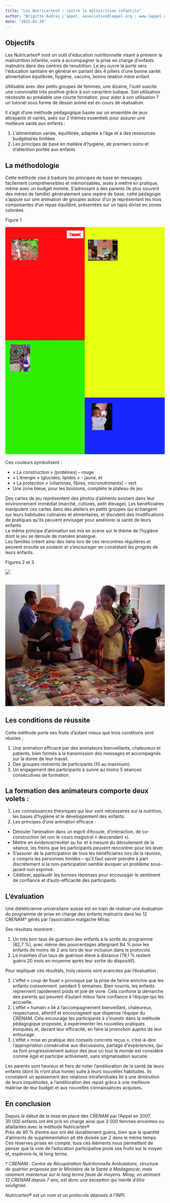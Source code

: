 ```yaml
---
title: "Les Nutricartes® : contre la malnutrition infantile"
author: "Brigitte Audras L’appel, association@lappel.org ; www.lappel.org"
date: "2015-03-20"
---
```


## Objectifs

Les Nutricartes® sont un outil d'éducation nutritionnelle visant à prévenir la malnutrition infantile, voire à accompagner la prise en charge d'enfants malnutris dans des centres de renutrition. Le jeu ouvre la porte vers l'éducation sanitaire en général en parlant des 4 piliers d'une bonne santé: alimentation équilibrée, hygiène, vaccins, bonne relation mère enfant

Utilisable avec des petits groupes de femmes, une dizaine, l'outil suscite une convivialité très positive grâce à son caractère ludique. Son utilisation nécessite au préalable une courte formation. pour aider à son utilisation ? un tutoriel sous forme de dessin animé est en cours de réalisation.

Il s’agit d’une méthode pédagogique basée sur un ensemble de jeux attrayants et variés, axés sur 2 thèmes essentiels pour assurer une meilleure santé aux enfants :

1.  L’alimentation variée, équilibrée, adaptée à l’âge et à des ressources budgétaires limitées
2.  Les principes de base en matière d’hygiène, de premiers soins et d’attention portée aux enfants

## La méthodologie

Cette méthode vise à traduire les principes de base en messages facilement compréhensibles et mémorisables, aisés à mettre en pratique, même avec un budget minime. S’adressant à des parents (le plus souvent des mères de famille) généralement sans repère de base, cette pédagogie s’appuie sur une animation de groupes autour d’un je représentant les trois composantes d’un repas équilibré, présentées sur un tapis divisé en zones colorées.

Figure 1


![](plateau-jeu-aliments.jpg)


Ces couleurs symbolisent :

*   « La construction » (protéines) – rouge
*   « L’énergie » (glucides, lipides » - jaune, et
*   « La protection » (vitamines, fibres, micronutriments) – vert
*   Une zone bleue, pour les boissons, complète le plateau de jeu

Des cartes de jeu représentent des photos d’aliments existant dans leur environnement immédiat (marché, cultures, petit élevage). Les bénéficiaires manipulent ces cartes dans des ateliers en petits groupes qui échangent sur leurs habitudes culinaires et alimentaires, et discutent des modifications de pratiques qu’ils peuvent envisager pour améliorer la santé de leurs enfants.  
Le même principe d’animation est mis en scène sur le thème de l’hygiène dont le jeu se déroule de manière analogue.  
Les familles créent ainsi des liens lors de ces rencontres régulières et peuvent ensuite se soutenir et s’encourager en constatant les progrès de leurs enfants.

Figures 2 et 3


![](figure-2-nutricartes-001.JPG)


## 
![](figure-3-nutricartes.JPG)


## Les conditions de réussite

Cette méthode porte ses fruits d’autant mieux que trois conditions sont réunies ;

1.  Une animation efficace par des animateurs bienveillants, chaleureux et patients, bien formés à la transmission des messages et accompagnés sur la durée de leur travail.  
2.  Des groupes restreints de participants (10 au maximum).  
3.  Un engagement des participants à suivre au moins 5 séances consécutives de formation.

## La formation des animateurs comporte deux volets : 

1.  Les connaissances théoriques qui leur sont nécessaires sur la nutrition, les bases d’hygiène et le développement des enfants.  
2.  Les principes d’une animation efficace : 

*   Dérouler l’animation dans un esprit d’écoute, d’interaction, de co-construction (et non le cours magistral « descendant »).  
*   Mettre en évidence/révéler au fur et à mesure du déroulement de la séance, les freins que les participants peuvent rencontrer pour les lever.  
*   S’assurer de la participation de tous les bénéficiaires lors de la réunion, y compris les personnes timides – qu’il faut savoir prendre à part discrètement si la non-participation semble évoquer un problème sous-jacent non exprimé.  
*   Célébrer, applaudir les bonnes réponses pour encourager le sentiment de confiance et d’auto-efficacité des participants.

## L’évaluation

Une diététicienne universitaire suisse est en train de réaliser une évaluation du programme de prise en charge des enfants malnutris dans les 12 CRENAM* gérés par l’association malgache Miray.

Ses résultats montrent :

1.  Un très bon taux de guérison des enfants à la sorite du programme (82,7 %), avec même des pourcentages atteignant 84 % pour les enfants de moins de 2 ans lors de leur inclusion dans le protocole.  
2.  Le maintien d’un taux de guérison élevé à distance (79,1 % restent guéris 20 mois en moyenne après leur sortie du dispositif).

Pour expliquer ces résultats, trois raisons sont avancées par l’évaluation :

1.  L’effet « coup de fouet » provoqué par la prise de farine enrichie que les enfants consomment  pendant 5 semaines. Bien nourris, les enfants reprennent rapidement poids et joie de vivre. Cela conforte la démarche des parents qui peuvent d’autant mieux faire confiance à l’équipe qui les accueille.  
2.  L’effet « humain » lié à l’accompagnement bienveillant, chaleureux, respectueux, attentif et encourageant que dispense l’équipe du CRENAM. Cela encourage les participants à s’investir dans la méthode pédagogique proposée, à expérimenter les nouvelles pratiques évoquées et, devant leur efficacité, en faire la promotion auprès de leur entourage.  
3.  L’effet « mise en pratique des conseils concrets reçus », c’est-à-dire l’appropriation consécutive aux discussions, partage d'expériences, qui se font progressivement autour des jeux où tout le monde est considéré comme égal et participe activement, sans stigmatisation aucune.

Les parents sont heureux et fiers de noter l’amélioration de la santé de leurs enfants (dont ils n’ont plus honte) suite à leurs nouvelles habitudes. Ils constatent un apaisement des relations intrafamiliales lié à une diminution de leurs inquiétudes, à l’amélioration des repas grâce à une meilleure maitrise de leur budget et aux nouvelles connaissances acquises.

## En conclusion

Depuis le début de la mise en place des CRENAM par l’Appel en 2007, 30 000 enfants ont été pris en charge ainsi que 3 000 femmes enceintes ou allaitantes avec la méthode Nutricartes®.  
Près de 80 % d’entre eux ont été durablement guéris, bien que la quantité d’aliments de supplémentation ait été divisée par 2 dans le même temps.  
Ces réserves prises en compte, tous ces éléments nous permettent de penser que la voie de l’aducation participative prote ses fruits sur le moyen et, espérons-le, le long terme.

_* CRENAM : Centre de Récupération Nutritionnelle Ambulatoire, structure de quartier proposée par le Ministère de la Santé à Madagascar, mais rarement maintenue sur le long terme faute de moyens. Miray, en animant 12 CRENAM depuis 7 ans, est donc une exception qui mérite d’être soulignée._

_Nutricartes® est un nom et un protocole déposés à l’INPI._